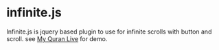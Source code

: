 # infinite.js
Infinite.js is jquery based plugin to use for infinite scrolls with button and scroll.
see <a href="http://myquranlive.com">My Quran Live</a> for demo.
